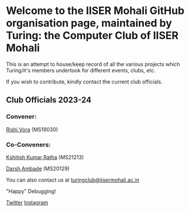 # Welcome to the IISER Mohali GitHub organisation page, maintained by Turing: the Computer Club of IISER Mohali

This is an attempt to house/keep record of all the various projects which Turing/it's members undertook for different events, clubs, etc.

If you wish to contribute, kindly contact the current club officials.

## Club Officials 2023-24

### Convener: 

[Rishi Vora](mailto:ms21113@iisermohali.ac.in) (MS19030)

### Co-Conveners:

[Kshitish Kumar Ratha](mailto:ms22174@iisermohali.ac.in) (MS21213)

[Darsh Ambade](mailto:ms22068@iisermohali.ac.in) (MS20129)

You can also contact us at [turingclub@iisermohali.ac.in](mailto:turingclub@iisermohali.ac.in)

"Happy" Debugging!

[Twitter]()
[Instagram]()


<!--

**Here are some ideas to get you started:**

🙋‍♀️ A short introduction - what is your organization all about?
🌈 Contribution guidelines - how can the community get involved?
👩‍💻 Useful resources - where can the community find your docs? Is there anything else the community should know?
🍿 Fun facts - what does your team eat for breakfast?
🧙 Remember, you can do mighty things with the power of [Markdown](https://docs.github.com/github/writing-on-github/getting-started-with-writing-and-formatting-on-github/basic-writing-and-formatting-syntax)
-->
